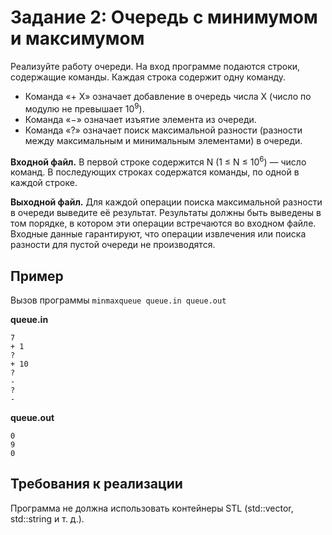 # Задание 2: Очередь с минимумом и максимумом

Реализуйте работу очереди. На вход программе подаются строки, содержащие команды. Каждая строка содержит одну команду. 
* Команда «+ X» означает добавление в очередь числа X (число по модулю не превышает 10<sup>9</sup>). 
* Команда «−» означает изъятие элемента из очереди. 
* Команда «?» означает поиск максимальной разности (разности между максимальным и минимальным элементами) в очереди.

**Входной файл.** В первой строке содержится N (1 ≤ N ≤ 10<sup>6</sup>) — число команд. В последующих строках содержатся команды, по одной в каждой строке.

**Выходной файл.** Для каждой операции поиска максимальной разности в очереди выведите её результат. Результаты должны быть выведены в том порядке, в котором эти операции встречаются во входном файле. Входные данные гарантируют, что операции извлечения или поиска разности для пустой очереди не производятся.

## Пример
Вызов программы `minmaxqueue queue.in queue.out`

**queue.in**
```
7
+ 1
?
+ 10
?
-
?
-
```

**queue.out**
```
0
9
0
```

## Требования к реализации
Программа не должна использовать контейнеры STL (std::vector, std::string и т. д.). 
